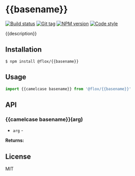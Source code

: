 
# {{basename}}

[![Build status][travis-image]][travis-url]
[![Git tag][git-image]][git-url]
[![NPM version][npm-image]][npm-url]
[![Code style][standard-image]][standard-url]

{{description}}

## Installation

    $ npm install @flox/{{basename}}

## Usage

```js
import {{camelcase basename}} from '@flox/{{basename}}'

```

## API

### {{camelcase basename}}(arg)

- `arg` -

**Returns:**

## License

MIT

[travis-image]: https://img.shields.io/travis/floxjs/{{basename}}.svg?style=flat-square
[travis-url]: https://travis-ci.org/floxjs/{{basename}}
[git-image]: https://img.shields.io/github/tag/floxjs/{{basename}}.svg?sytle=flat-square
[git-url]: https://github.com/floxjs/{{basename}}
[standard-image]: https://img.shields.io/badge/code%20style-standard-brightgreen.svg?style=flat-square
[standard-url]: https://github.com/feross/standard
[npm-image]: https://img.shields.io/npm/v/@flox/{{basename}}.svg?style=flat-square
[npm-url]: https://npmjs.org/package/@flox/{{basename}}
